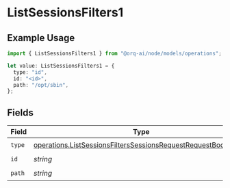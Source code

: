 # ListSessionsFilters1

## Example Usage

```typescript
import { ListSessionsFilters1 } from "@orq-ai/node/models/operations";

let value: ListSessionsFilters1 = {
  type: "id",
  id: "<id>",
  path: "/opt/sbin",
};
```

## Fields

| Field                                                                                                                                          | Type                                                                                                                                           | Required                                                                                                                                       | Description                                                                                                                                    |
| ---------------------------------------------------------------------------------------------------------------------------------------------- | ---------------------------------------------------------------------------------------------------------------------------------------------- | ---------------------------------------------------------------------------------------------------------------------------------------------- | ---------------------------------------------------------------------------------------------------------------------------------------------- |
| `type`                                                                                                                                         | [operations.ListSessionsFiltersSessionsRequestRequestBody1Type](../../models/operations/listsessionsfilterssessionsrequestrequestbody1type.md) | :heavy_check_mark:                                                                                                                             | N/A                                                                                                                                            |
| `id`                                                                                                                                           | *string*                                                                                                                                       | :heavy_check_mark:                                                                                                                             | N/A                                                                                                                                            |
| `path`                                                                                                                                         | *string*                                                                                                                                       | :heavy_check_mark:                                                                                                                             | N/A                                                                                                                                            |